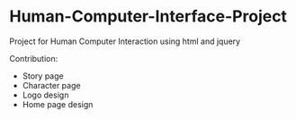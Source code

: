 # Human-Computer-Interface-Project
Project for Human Computer Interaction using html and jquery

Contribution:
- Story page
- Character page
- Logo design
- Home page design
